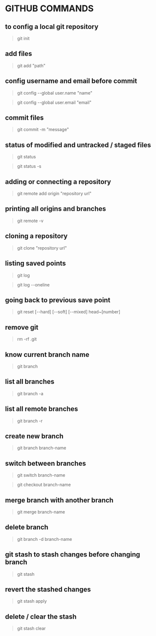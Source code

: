 # GITHUB COMMANDS

## to config a local git repository
> git init 

## add files 
> git add "path"

## config username and email before commit

> git config --global user.name "name"

> git config --global user.email "email"

## commit files
> git commit -m "message"

## status of modified and untracked / staged files
> git status

> git status -s

## adding or connecting a repository
> git remote add origin "repository url"

## printing all origins and branches
> git remote -v

## cloning a repository
> git clone "repository url"

## listing saved points 
> git log 

> git log --oneline

## going back to previous save point
> git reset [--hard] [--soft] [--mixed] head~[number]

## remove git
> rm -rf .git

## know current branch name
> git branch

## list all branches
> git branch -a

## list all remote branches
> git branch -r

## create new branch
> git branch branch-name

## switch between branches
> git switch branch-name

> git checkout branch-name

## merge branch with another branch
> git merge branch-name

## delete branch
> git branch -d branch-name

## git stash to stash changes before changing branch
> git stash

## revert the stashed changes 
> git stash apply

## delete / clear the stash
> git stash clear